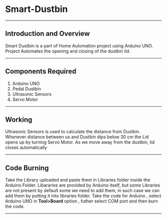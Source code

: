 # Smart-Dustbin

___

## Introduction and Overview

Smart Dustbin is a part of Home Automation project using Arduino UNO.
Project Automates the opening and closing of the dustbin lid. 
___

## Components Required

1. Arduino UNO
2. Pedal Dustbin
3. Ultrasonic Sensors
4. Servo Motor

___

## Working

Ultrasonic Sensors is used to calculate the distance from Dustbin. Whenever distance between us and Dustbin dips below 30 cm
the Lid opens up by turning Servo Motor. As we move away from the dustbin, lid closes automatically

___

## Code Burning 

Take the Library uploaded and paste them in Libraries folder inside the Arduino Folder. Libararies are provided by Arduino itself, but some Libraries are not present by default some we need to add them, in such case we can add them by putting it into libraries folder. Take the code for Arduino , select Arduino UNO in <b>Tool>Board</b> option , futher select COM port and then burn the code.

___
